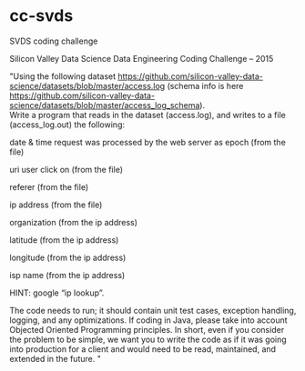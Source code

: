 # cc-svds
SVDS coding challenge

Silicon Valley Data Science
Data Engineering Coding Challenge – 2015

"Using the following dataset https://github.com/silicon-valley-data-science/datasets/blob/master/access.log (schema info is here https://github.com/silicon-valley-data-science/datasets/blob/master/access_log_schema).  
Write a program that reads in the dataset (access.log), and writes to a file (access_log.out) the following:

date & time request was processed by the web server as epoch (from the file)

uri user click on (from the file)

referer (from the file)

ip address (from the file)

organization (from the ip address)

latitude (from the ip address)

longitude (from the ip address)

isp name (from the ip address)

HINT: google “ip lookup”.  

The code needs to run; it should contain unit test cases, exception handling, logging, and any optimizations. If coding in Java, please take into account Objected Oriented Programming principles. In short, even if you consider the problem to be simple, we want you to write the code as if it was going into production for a client and would need to be read, maintained, and extended in the future. "
